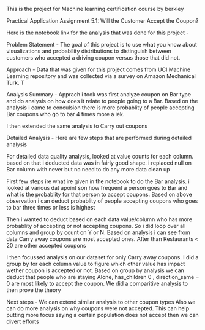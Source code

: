 This is the project for Machine learning certification course by berkley 

Practical Application Assignment 5.1: Will the Customer Accept the Coupon?

Here is the notebook link for the analysis that was done for this project - 

Problem Statement - The goal of this project is to use what you know about visualizations and probability distributions to distinguish between customers who accepted a driving coupon versus those that did not. 

Approach - Data that was given for this project comes from UCI Machine Learning repository and was collected via a survey on Amazon Mechanical Turk. T

Analysis Summary - Apprach i took was first analyze coupon on Bar type and do analysis on how does it relate to people going to a Bar. Based on the analysis i came to conculsion there is more probablity of people accepting Bar coupons who go to bar 4 times more a iek. 

I then extended the same analysis to Carry out coupons 

Detailed Analysis - Here are few steps that are performed during detailed analysis 

For detailed data quality analysis, looked at value counts for each column. based on that i deducted data was in fairly good shape. i replaced null on Bar column with never but no need to do any more data clean up 

First few steps ire what ire given in the notebook to do the Bar analysis. i looked at various dat apoint son how frequent a person goes to Bar and what is the probablity for that person to accept coupons. Based on above observation i can deduct probablity of people accepting coupons who goes to bar three times or less is highest 

Then i wanted to deduct based on each data value/column who has more probablity of accepting or not accepting coupons. So i did loop over all columns and group by count on Y or N. Based on analysis i  can see from data Carry away coupons are most accepted ones. After than Restaurants < 20 are other accepted coupons

I then focussed  analysis on our dataset for only Carry away coupons. I did a group by for each column value to figure which other value has impact wether coupon is accepted or not. Based on group by analysis we can deduct that people who are staying Alone, has_children 0 , direction_same = 0 are most likely to accept the coupon. We did a comparitive analysis to then prove the theory

Next steps - 
We can extend similar analysis to other coupon types 
Also we can do more analysis on why coupons were not accepted. This can help putting more focus saying a certain population does not accept then we can divert efforts 